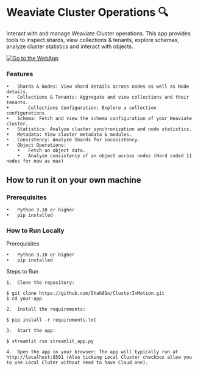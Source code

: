 # Weaviate Cluster Operations 🔍

Interact with and manage Weaviate Cluster operations. This app provides tools to inspect shards, view collections & tenants, explore schemas, analyze cluster statistics and interact with objects.

[![Go to the WebApp](https://static.streamlit.io/badges/streamlit_badge_black_white.svg)](https://weaviatecluster.streamlit.app/)

### Features

	•	Shards & Nodes: View shard details across nodes as well as Node details.
	•	Collections & Tenants: Aggregate and view collections and their tenants.
	•       Collections Configuration: Explore a collection configurations.
	•	Schema: Fetch and view the schema configuration of your Weaviate cluster.
	•	Statistics: Analyze cluster synchronization and node statistics.
	•	Metadata: View cluster metadata & modules.
	•	Consistency: Analyze Shards for incosistency.
	•	Object Operations:
		•	Fetch an object data.
		•	Analyze consistency of an object across nodes (Hard coded 11 nodes for now as max)

## How to run it on your own machine

### Prerequisites

	•	Python 3.10 or higher
	•	pip installed

### How to Run Locally

Prerequisites

	•	Python 3.10 or higher
	•	pip installed

Steps to Run

	1.	Clone the repository:

   ```
   $ git clone https://github.com/Shah91n/ClusterInMotion.git
   $ cd your-app
   ```

	2.	Install the requirements:

   ```
   $ pip install -r requirements.txt
   ```

	3.	Start the app:

   ```
   $ streamlit run streamlit_app.py
   ```

	4.	Open the app in your browser: The app will typically run at http://localhost:8501 (Also ticking Local Cluster checkbox allow you to use Local Cluter without need to have Cloud one).
